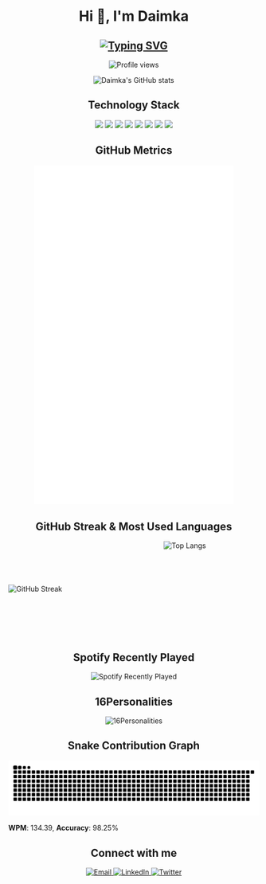 <h1 align="center">Hi 👋, I'm Daimka</h1>
<h2 align="center">
  <a href="https://git.io/typing-svg"><img src="https://readme-typing-svg.herokuapp.com?size=25&lines=Welcome+to+my+profile+%F0%9F%91%8B%F0%9F%98%8A" alt="Typing SVG" /></a>
</h2>

<p align="center">
 <img src="https://komarev.com/ghpvc/?username=Daimkaa&color=blueviolet" alt="Profile views"/>
</p>

<p align="center">
  <img src="https://github-readme-stats.vercel.app/api?username=Daimkaa&show_icons=true&theme=radical" alt="Daimka's GitHub stats" />
</p>

<h2 align="center">Technology Stack</h2>

<p align="center">
  <img src="https://img.shields.io/badge/-C++-00599C?style=flat-square&logo=c%2B%2B"/>
  <img src="https://img.shields.io/badge/-HTML5-E34F26?style=flat-square&logo=html5&logoColor=white"/>
  <img src="https://img.shields.io/badge/-CSS3-1572B6?style=flat-square&logo=css3"/>
  <img src="https://img.shields.io/badge/-JavaScript-black?style=flat-square&logo=javascript"/>
  <img src="https://img.shields.io/badge/-Nodejs-black?style=flat-square&logo=Node.js"/>
  <img src="https://img.shields.io/badge/-React-black?style=flat-square&logo=react"/>
  <img src="https://img.shields.io/badge/-Git-black?style=flat-square&logo=git"/>
  <img src="https://img.shields.io/badge/-GitHub-black?style=flat-square&logo=github"/>
</p>

<h2 align="center">GitHub Metrics</h2>

<p align="center">
  <img src="https://github.com/Daimkaa/Daimkaa/blob/main/github-metrics.svg" alt="Metrics" width="400">
</p>

<h2 align="center">GitHub Streak & Most Used Languages</h2>

<div style="display: flex; justify-content: center; align-items: center; gap: 120px;">
  <img src="https://github-readme-streak-stats.herokuapp.com/?user=Daimkaa&theme=radical" alt="GitHub Streak" width="48%" />
  <img src="https://github-readme-stats.vercel.app/api/top-langs/?username=Daimkaa&layout=compact&theme=radical" alt="Top Langs" width="48%" height="191" />
</div>

<h2 align="center">Spotify Recently Played</h2>

<p align="center">
  <img src="https://spotify-recently-played-readme.vercel.app/api?user=7x5u3grp1w35fh9qavjfocriw&unique={true|1|on|yes}" alt="Spotify Recently Played">
</p>

<h2 align="center">16Personalities</h2>

<p align="center">
  <img src="https://github.com/Daimkaa/Daimkaa/blob/main/16personalities.svg" alt="16Personalities" width="400">
</p>

<h2 align="center">Snake Contribution Graph</h2>

<p align="center">
  <picture>
  <source media="(prefers-color-scheme: dark)" srcset="https://raw.githubusercontent.com/Daimkaa/Daimkaa/output/github-contribution-grid-snake.svg" />
  <source media="(prefers-color-scheme: light)" srcset="https://raw.githubusercontent.com/Daimkaa/Daimkaa/output/github-contribution-grid-snake.svg" />
  <img alt="github-snake" src="https://raw.githubusercontent.com/Daimkaa/Daimkaa/output/github-contribution-grid-snake.svg" />
</picture>
</p>

<!-- Monkeytype Results Start -->
**WPM**: 134.39, **Accuracy**: 98.25%
<!-- Monkeytype Results End -->

<h2 align="center">Connect with me</h2>

<p align="center">
  <a href="mailto:damdinragcaa@gmail.com">
    <img src="https://img.shields.io/badge/-Email-c14438?style=flat-square&logo=Gmail&logoColor=white" alt="Email">
  </a>
  <a href="https://www.linkedin.com/in/daimka/">
    <img src="https://img.shields.io/badge/-LinkedIn-blue?style=flat-square&logo=Linkedin&logoColor=white" alt="LinkedIn">
  </a>
  <a href="https://twitter.com/daimkathegoliath">
    <img src="https://img.shields.io/badge/-Twitter-1DA1F2?style=flat-square&logo=twitter&logoColor=white" alt="Twitter">
  </a>
</p>
